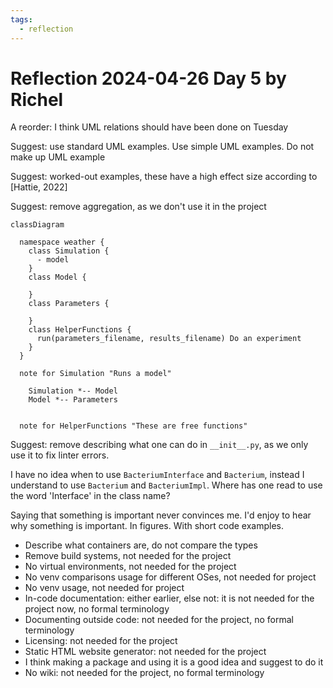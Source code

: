 ```yaml
---
tags:
  - reflection
---
```


# Reflection 2024-04-26 Day 5 by Richel

A reorder: I think UML relations should have been done on Tuesday

Suggest: use standard UML examples. Use simple UML examples. Do not make up
  UML example

Suggest: worked-out examples, these have a high effect size according to
  [Hattie, 2022]

Suggest: remove aggregation, as we don't use it in the project

```mermaid
classDiagram

  namespace weather {
    class Simulation {
      - model
    }
    class Model {

    }
    class Parameters {

    }
    class HelperFunctions {
      run(parameters_filename, results_filename) Do an experiment
    }
  }

  note for Simulation "Runs a model"

    Simulation *-- Model
    Model *-- Parameters


  note for HelperFunctions "These are free functions"
```

Suggest: remove describing what one can do in `__init__.py`,
  as we only use it to fix linter errors.

I have no idea when to use `BacteriumInterface` and `Bacterium`, instead
I understand to use `Bacterium` and `BacteriumImpl`.
Where has one read to use the word 'Interface' in the class name?

Saying that something is important never convinces me.
I'd enjoy to hear why something is important.
In figures. With short code examples.

- Describe what containers are, do not compare the types
- Remove build systems, not needed for the project
- No virtual environments, not needed for the project
- No venv comparisons usage for different OSes, not needed for project
- No venv usage, not needed for project
- In-code documentation: either earlier, else not:
  it is not needed for the project now, no formal terminology
- Documenting outside code: not needed for the project, no formal terminology
- Licensing: not needed for the project
- Static HTML website generator: not needed for the project
- I think making a package and using it is a good idea
  and suggest to do it
- No wiki: not needed for the project, no formal terminology
